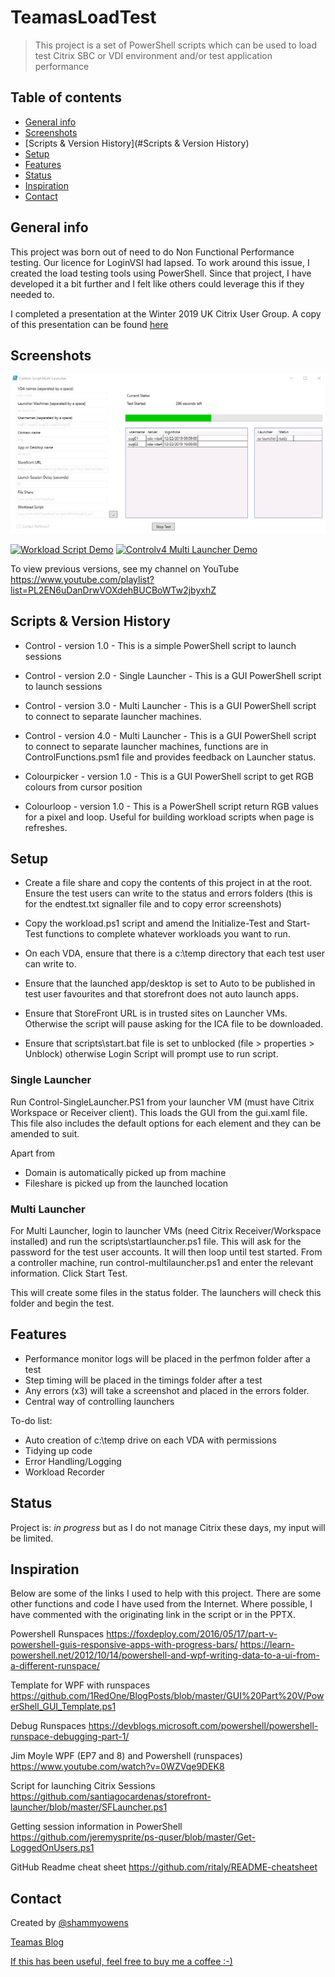 # TeamasLoadTest
> This project is a set of PowerShell scripts which can be used to load test Citrix SBC or VDI environment and/or test application performance

## Table of contents
* [General info](#general-info)
* [Screenshots](#screenshots)
* [Scripts & Version History](#Scripts & Version History)
* [Setup](#setup)
* [Features](#features)
* [Status](#status)
* [Inspiration](#inspiration)
* [Contact](#contact)

## General info
This project was born out of need to do Non Functional Performance testing.  Our licence for LoginVSI had lapsed.  To work around this issue, I created the load testing tools using PowerShell.  Since that project, I have developed it a bit further and I felt like others could leverage this if they needed to.

I completed a presentation at the Winter 2019 UK Citrix User Group.  A copy of this presentation can be found [here](/images/pres.pptx)

## Screenshots
![Control - Version 4.0 - Multi Launcher](/images/controlv4.png)

[![Workload Script Demo](https://img.youtube.com/vi/c3H_ohaawik/hqdefault.jpg)](https://youtu.be/c3H_ohaawik)
[![Controlv4 Multi Launcher Demo](https://img.youtube.com/vi/uTf_ibhPEZA/hqdefault.jpg)](https://youtu.be/uTf_ibhPEZA)

To view previous versions, see my channel on YouTube
https://www.youtube.com/playlist?list=PL2EN6uDanDrwVOXdehBUCBoWTw2jbyxhZ

## Scripts & Version History
* Control - version 1.0 - This is a simple PowerShell script to launch sessions
* Control - version 2.0 - Single Launcher - This is a GUI PowerShell script to launch sessions
* Control - version 3.0 - Multi Launcher -  This is a GUI PowerShell script to connect to separate launcher machines.
* Control - version 4.0 - Multi Launcher -  This is a GUI PowerShell script to connect to separate launcher machines, functions are in ControlFunctions.psm1 file and provides feedback on Launcher status.

* Colourpicker - version 1.0 - This is a GUI PowerShell script to get RGB colours from cursor position
* Colourloop - version 1.0 - This is a PowerShell script return RGB values for a pixel and loop.  Useful for building workload scripts when page is refreshes.

## Setup
* Create a file share and copy the contents of this project in at the root.  Ensure the test users can write to the status and errors folders (this is for the endtest.txt signaller file and to copy error screenshots)

* Copy the workload.ps1 script and amend the Initialize-Test and Start-Test functions to complete whatever workloads you want to run.

* On each VDA, ensure that there is a c:\temp directory that each test user can write to.

* Ensure that the launched app/desktop is set to Auto to be published in test user favourites and that storefront does not auto launch apps.

* Ensure that StoreFront URL is in trusted sites on Launcher VMs.  Otherwise the script will pause asking for the ICA file to be downloaded.

* Ensure that scripts\start.bat file is set to unblocked (file > properties > Unblock) otherwise Login Script will prompt use to run script.


### Single Launcher
Run Control-SingleLauncher.PS1 from your launcher VM (must have Citrix Workspace or Receiver client).  This loads the GUI from the gui.xaml file.  This file also includes the default options for each element and they can be amended to suit.

Apart from
* Domain is automatically picked up from machine
* Fileshare is picked up from the launched location

### Multi Launcher
For Multi Launcher, login to launcher VMs (need Citrix Receiver/Workspace installed) and run the scripts\startlauncher.ps1 file.  This will ask for the password for the test user accounts.  It will then loop until test started.  From a controller machine, run control-multilauncher.ps1 and enter the relevant information.  Click Start Test.

This will create some files in the status folder.  The launchers will check this folder and begin the test.

## Features
* Performance monitor logs will be placed in the perfmon folder after a test
* Step timing will be placed in the timings folder after a test
* Any errors (x3) will take a screenshot and placed in the errors folder.
* Central way of controlling launchers

To-do list:

* Auto creation of c:\temp drive on each VDA with permissions
* Tidying up code
* Error Handling/Logging
* Workload Recorder

## Status
Project is: _in progress_ but as I do not manage Citrix these days, my input will be limited.

## Inspiration
Below are some of the links I used to help with this project.  There are some other functions and code I have used from the Internet.  Where possible, I have commented with the originating link in the script or in the PPTX.

Powershell Runspaces
https://foxdeploy.com/2016/05/17/part-v-powershell-guis-responsive-apps-with-progress-bars/
https://learn-powershell.net/2012/10/14/powershell-and-wpf-writing-data-to-a-ui-from-a-different-runspace/

Template for WPF with runspaces
https://github.com/1RedOne/BlogPosts/blob/master/GUI%20Part%20V/PowerShell_GUI_Template.ps1

Debug Runspaces
https://devblogs.microsoft.com/powershell/powershell-runspace-debugging-part-1/

Jim Moyle WPF (EP7 and 8) and Powershell (runspaces)
https://www.youtube.com/watch?v=0WZVqe9DEK8

Script for launching Citrix Sessions
https://github.com/santiagocardenas/storefront-launcher/blob/master/SFLauncher.ps1

Getting session information in PowerShell
https://github.com/jeremysprite/ps-quser/blob/master/Get-LoggedOnUsers.ps1

GitHub Readme cheat sheet
https://github.com/ritaly/README-cheatsheet

## Contact
Created by [@shammyowens](https://www.twitter.com/shammyowens)

[Teamas Blog](https://www.teamas.co.uk)

[If this has been useful, feel free to buy me a coffee :-)](https://ko-fi.com/shammyowens)
